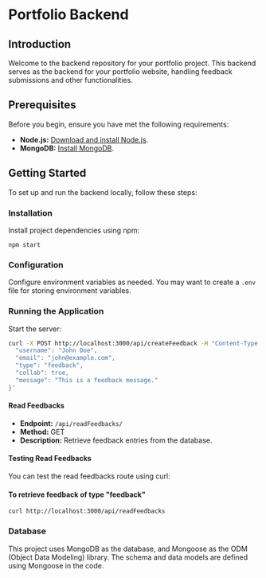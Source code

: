 # Portfolio Backend

## Introduction

Welcome to the backend repository for your portfolio project. This backend serves as the backend for your portfolio website, handling feedback submissions and other functionalities.

## Prerequisites

Before you begin, ensure you have met the following requirements:

- **Node.js:** [Download and install Node.js](https://nodejs.org/).
- **MongoDB:** [Install MongoDB](https://docs.mongodb.com/manual/installation/).

## Getting Started

To set up and run the backend locally, follow these steps:

### Installation

Install project dependencies using npm:

`npm start`


### Configuration

Configure environment variables as needed. You may want to create a `.env` file for storing environment variables.

### Running the Application

Start the server:

```bash
curl -X POST http://localhost:3000/api/createFeedback -H "Content-Type: application/json" -d '{
  "username": "John Doe",
  "email": "john@example.com",
  "type": "feedback",
  "collab": true,
  "message": "This is a feedback message."
}'
```


#### Read Feedbacks

- **Endpoint:** `/api/readFeedbacks/`
- **Method:** GET
- **Description:** Retrieve feedback entries from the database.

#### Testing Read Feedbacks

You can test the read feedbacks route using curl:

#### To retrieve feedback of type "feedback"
`
curl http://localhost:3000/api/readFeedbacks
`

### Database

This project uses MongoDB as the database, and Mongoose as the ODM (Object Data Modeling) library. The schema and data models are defined using Mongoose in the code.
